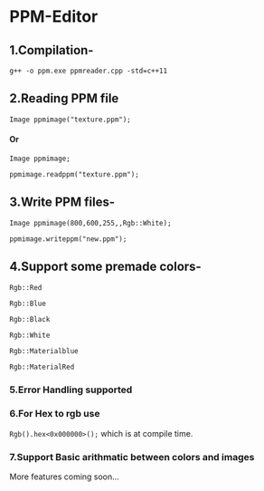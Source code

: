 # PPM-Editor
## 1.Compilation-

 ```
 g++ -o ppm.exe ppmreader.cpp -std=c++11 
 ```

## 2.Reading PPM file

 ```
 Image ppmimage("texture.ppm");
 ```

#### Or

  ```
  Image ppmimage;
  
  ppmimage.readppm("texture.ppm");
  ```
 
## 3.Write PPM files-

 ```
 Image ppmimage(800,600,255,,Rgb::White);
 
 ppmimage.writeppm("new.ppm");
  ```
  
## 4.Support some premade colors-

  `Rgb::Red`
  
  `Rgb::Blue`
  
  `Rgb::Black`
  
  `Rgb::White `
  
  `Rgb::Materialblue `
  
  `Rgb::MaterialRed `
  
  
 ### 5.Error Handling supported
 
 ### 6.For Hex to rgb use
 
  `Rgb().hex<0x000000>();` which is at compile time.
 
 ### 7.Support Basic arithmatic between colors and images
 
 More features coming soon...
  
  
  
